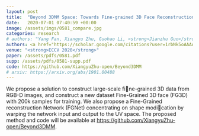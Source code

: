 ```yaml
---
layout: post
title:  "Beyond 3DMM Space: Towards Fine-grained 3D Face Reconstruction"
date:   2020-07-01 07:40:59 +00:00
image: /assets/imgs/0581_compare.jpg
categories: research
# authors: "Yang Fan, Xiangyu Zhu, Guohao Li, <strong>Jianzhu Guo</strong>, Di Huang, Zhen Lei, Stan Z. Li"
authors: <a href="https://scholar.google.com/citations?user=1rbNk5oAAAAJ">Xiangyu Zhu</a>, Fan Yang, Di Huang, Chang Yu, Hao Wang, <a href="https://scholar.google.com/citations?user=W8_JzNcAAAAJ"><strong><u>Jianzhu Guo</u></strong></a>, <a href="https://scholar.google.com/citations?user=cuJ3QG8AAAAJ">Zhen Lei</a>, <a href="https://scholar.google.com/citations?user=Y-nyLGIAAAAJ">Stan Z. Li</a>
venue: "<strong>ECCV 2020</strong>"
paper: /assets/pdfs/0581.pdf
supp: /assets/pdfs/0581-supp.pdf
code: https://github.com/XiangyuZhu-open/Beyond3DMM
# arxiv: https://arxiv.org/abs/1901.00488
---
```

We propose a solution to construct large-scale fine-grained 3D data from RGB-D images, and construct a new dataset Fine-Grained 3D face (FG3D) with 200k samples for training. We also propose a Fine-Grained reconstruction Network (FGNet) concentrating on shape modication by warping the network input and output to the UV space. The proposed method and code will be available at <a>https://github.com/XiangyuZhu-open/Beyond3DMM</a>.